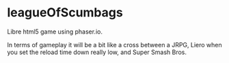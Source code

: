 # leagueOfScumbags
Libre html5 game using phaser.io.

In terms of gameplay it will be a bit like a cross between a JRPG, Liero when
you set the reload time down really low, and Super Smash Bros.
